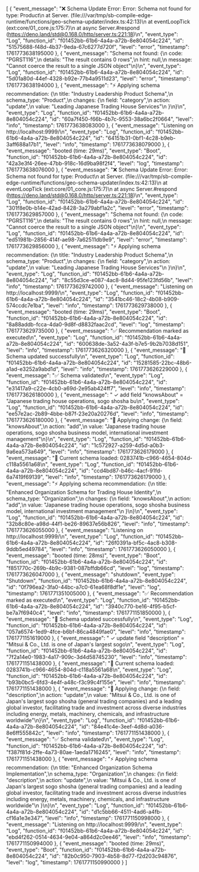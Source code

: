 [
{
"event_message": "❌ Schema Update Error: Error: Schema not found for type: Product\n at Server.<anonymous> (file:///var/tmp/sb-compile-edge-runtime/functions/geo-schema-updater/index.ts:42:13)\n at eventLoopTick (ext:core/01_core.js:175:7)\n at async Server.#respond (https://deno.land/std@0.168.0/http/server.ts:221:18)\n",
"event_type": "Log",
"function_id": "f01452bb-61b6-4a4a-a72b-8e804054c224",
"id": "51575688-f48d-4b37-9eda-67c6277d720f",
"level": "error",
"timestamp": 1761773638195000
},
{
"event_message": "Schema not found: {\n code: \"PGRST116\",\n details: \"The result contains 0 rows\",\n hint: null,\n message: \"Cannot coerce the result to a single JSON object\"\n}\n",
"event_type": "Log",
"function_id": "f01452bb-61b6-4a4a-a72b-8e804054c224",
"id": "5d01a80d-44ef-4328-b92e-77b4a9511d23",
"level": "error",
"timestamp": 1761773638194000
},
{
"event_message": "⚡ Applying schema recommendation: {\n title: \"Industry Leadership Product Schema\",\n schema_type: \"Product\",\n changes: {\n field: \"category\",\n action: \"update\",\n value: \"Leading Japanese Trading House Services\"\n }\n}\n",
"event_type": "Log",
"function_id": "f01452bb-61b6-4a4a-a72b-8e804054c224",
"id": "60a7f450-f66b-4b7c-9553-38a6bc2f0664",
"level": "info",
"timestamp": 1761773638083000
},
{
"event_message": "Listening on http://localhost:9999/\n",
"event_type": "Log",
"function_id": "f01452bb-61b6-4a4a-a72b-8e804054c224",
"id": "64151b31-0bf1-4c28-b9eb-3aff688a17b1",
"level": "info",
"timestamp": 1761773638079000
},
{
"event_message": "booted (time: 29ms)",
"event_type": "Boot",
"function_id": "f01452bb-61b6-4a4a-a72b-8e804054c224",
"id": "42a3e3f4-26ee-47bb-918c-16d9ba98f2f4",
"level": "log",
"timestamp": 1761773638076000
},
{
"event_message": "❌ Schema Update Error: Error: Schema not found for type: Product\n at Server.<anonymous> (file:///var/tmp/sb-compile-edge-runtime/functions/geo-schema-updater/index.ts:42:13)\n at eventLoopTick (ext:core/01_core.js:175:7)\n at async Server.#respond (https://deno.land/std@0.168.0/http/server.ts:221:18)\n",
"event_type": "Log",
"function_id": "f01452bb-61b6-4a4a-a72b-8e804054c224",
"id": "301f8e0b-b14e-42ad-8428-3a279abf1a2c",
"level": "error",
"timestamp": 1761773629857000
},
{
"event_message": "Schema not found: {\n code: \"PGRST116\",\n details: \"The result contains 0 rows\",\n hint: null,\n message: \"Cannot coerce the result to a single JSON object\"\n}\n",
"event_type": "Log",
"function_id": "f01452bb-61b6-4a4a-a72b-8e804054c224",
"id": "ed51981b-2856-414f-ae98-7a62511db9e9",
"level": "error",
"timestamp": 1761773629856000
},
{
"event_message": "⚡ Applying schema recommendation: {\n title: \"Industry Leadership Product Schema\",\n schema_type: \"Product\",\n changes: {\n field: \"category\",\n action: \"update\",\n value: \"Leading Japanese Trading House Services\"\n }\n}\n",
"event_type": "Log",
"function_id": "f01452bb-61b6-4a4a-a72b-8e804054c224",
"id": "8c55d3ce-e087-4ac8-8d44-95fe123fd56b",
"level": "info",
"timestamp": 1761773629742000
},
{
"event_message": "Listening on http://localhost:9999/\n",
"event_type": "Log",
"function_id": "f01452bb-61b6-4a4a-a72b-8e804054c224",
"id": "3541bc46-18c2-4b08-b909-574ccdc7e1ba",
"level": "info",
"timestamp": 1761773629738000
},
{
"event_message": "booted (time: 29ms)",
"event_type": "Boot",
"function_id": "f01452bb-61b6-4a4a-a72b-8e804054c224",
"id": "8a88addb-fcca-4da0-9d8f-d8832faac2cd",
"level": "log",
"timestamp": 1761773629735000
},
{
"event_message": "✅ Recommendation marked as executed\n",
"event_type": "Log",
"function_id": "f01452bb-61b6-4a4a-a72b-8e804054c224",
"id": "600638de-3a52-4a3f-b7e5-9b2b7038d151",
"level": "info",
"timestamp": 1761773626320000
},
{
"event_message": "💾 Schema updated successfully\n",
"event_type": "Log",
"function_id": "f01452bb-61b6-4a4a-a72b-8e804054c224",
"id": "15281585-22bc-48b6-a1ad-e3252a9abd1d",
"level": "info",
"timestamp": 1761773626229000
},
{
"event_message": "✅ Schema validated\n",
"event_type": "Log",
"function_id": "f01452bb-61b6-4a4a-a72b-8e804054c224",
"id": "e31417a9-c22e-4cb0-a69d-2e95ab424ff7",
"level": "info",
"timestamp": 1761773626180000
},
{
"event_message": " ✓ add field \"knowsAbout\" = \"Japanese trading house operations, sogo shosha bu\n",
"event_type": "Log",
"function_id": "f01452bb-61b6-4a4a-a72b-8e804054c224",
"id": "ee57e2ac-2b89-4bbe-b87f-23e20a20276d",
"level": "info",
"timestamp": 1761773626180000
},
{
"event_message": "🔧 Applying change: {\n field: \"knowsAbout\",\n action: \"add\",\n value: \"Japanese trading house operations, sogo shosha business model, international investment management\"\n}\n",
"event_type": "Log",
"function_id": "f01452bb-61b6-4a4a-a72b-8e804054c224",
"id": "1c572927-a259-4d5d-a0b3-9a6ea573a649",
"level": "info",
"timestamp": 1761773626179000
},
{
"event_message": "📄 Current schema loaded: 0283741b-c966-4654-804d-c118a5561a68\n",
"event_type": "Log",
"function_id": "f01452bb-61b6-4a4a-a72b-8e804054c224",
"id": "ccd4bd87-b46c-4acf-91fd-6a7419f69139",
"level": "info",
"timestamp": 1761773626179000
},
{
"event_message": "⚡ Applying schema recommendation: {\n title: \"Enhanced Organization Schema for Trading House Identity\",\n schema_type: \"Organization\",\n changes: {\n field: \"knowsAbout\",\n action: \"add\",\n value: \"Japanese trading house operations, sogo shosha business model, international investment management\"\n }\n}\n",
"event_type": "Log",
"function_id": "f01452bb-61b6-4a4a-a72b-8e804054c224",
"id": "32b8c80e-a98d-44f1-be26-89637e56b826",
"level": "info",
"timestamp": 1761773626055000
},
{
"event_message": "Listening on http://localhost:9999/\n",
"event_type": "Log",
"function_id": "f01452bb-61b6-4a4a-a72b-8e804054c224",
"id": "26f0391a-bf5c-4ac8-b308-9ddb5ed49784",
"level": "info",
"timestamp": 1761773626050000
},
{
"event_message": "booted (time: 28ms)",
"event_type": "Boot",
"function_id": "f01452bb-61b6-4a4a-a72b-8e804054c224",
"id": "f851770c-269b-4b9c-9381-087bffdb66cd",
"level": "log",
"timestamp": 1761773626047000
},
{
"event_message": "shutdown",
"event_type": "Shutdown",
"function_id": "f01452bb-61b6-4a4a-a72b-8e804054c224",
"id": "0f796ea2-3fa0-44bc-a7c0-61ea68f8df1e",
"level": "log",
"timestamp": 1761771351005000
},
{
"event_message": "✅ Recommendation marked as executed\n",
"event_type": "Log",
"function_id": "f01452bb-61b6-4a4a-a72b-8e804054c224",
"id": "3940c770-be16-4f95-b5cf-be7a7f6940c4",
"level": "info",
"timestamp": 1761771151850000
},
{
"event_message": "💾 Schema updated successfully\n",
"event_type": "Log",
"function_id": "f01452bb-61b6-4a4a-a72b-8e804054c224",
"id": "057a6574-1ed9-4fce-b6bf-86ca4849fae0",
"level": "info",
"timestamp": 1761771151619000
},
{
"event_message": " ✓ update field \"description\" = \"Mitsui & Co., Ltd. is one of Japan's largest sogo\n",
"event_type": "Log",
"function_id": "f01452bb-61b6-4a4a-a72b-8e804054c224",
"id": "7f2a14e0-1983-4a17-909c-3d4d58745230",
"level": "info",
"timestamp": 1761771151438000
},
{
"event_message": "📄 Current schema loaded: 0283741b-c966-4654-804d-c118a5561a68\n",
"event_type": "Log",
"function_id": "f01452bb-61b6-4a4a-a72b-8e804054c224",
"id": "b93b0bc5-6fd3-4e4f-a48c-f3c99c4f155e",
"level": "info",
"timestamp": 1761771151438000
},
{
"event_message": "🔧 Applying change: {\n field: \"description\",\n action: \"update\",\n value: \"Mitsui & Co., Ltd. is one of Japan's largest sogo shosha (general trading companies) and a leading global investor, facilitating trade and investment across diverse industries including energy, metals, machinery, chemicals, and infrastructure worldwide\"\n}\n",
"event_type": "Log",
"function_id": "f01452bb-61b6-4a4a-a72b-8e804054c224",
"id": "84e41c4e-3eef-4d8d-a036-8e6ff555842c",
"level": "info",
"timestamp": 1761771151438000
},
{
"event_message": "✅ Schema validated\n",
"event_type": "Log",
"function_id": "f01452bb-61b6-4a4a-a72b-8e804054c224",
"id": "f387f81d-2ffe-4a73-80ae-1aeda1716245",
"level": "info",
"timestamp": 1761771151438000
},
{
"event_message": "⚡ Applying schema recommendation: {\n title: \"Enhanced Organization Schema Implementation\",\n schema_type: \"Organization\",\n changes: {\n field: \"description\",\n action: \"update\",\n value: \"Mitsui & Co., Ltd. is one of Japan's largest sogo shosha (general trading companies) and a leading global investor, facilitating trade and investment across diverse industries including energy, metals, machinery, chemicals, and infrastructure worldwide\"\n }\n}\n",
"event_type": "Log",
"function_id": "f01452bb-61b6-4a4a-a72b-8e804054c224",
"id": "d1c5bb66-4511-4ad6-a4fb-cf16a1e3e347",
"level": "info",
"timestamp": 1761771150998000
},
{
"event_message": "Listening on http://localhost:9999/\n",
"event_type": "Log",
"function_id": "f01452bb-61b6-4a4a-a72b-8e804054c224",
"id": "ebd4f262-0514-4634-9e04-a864d2c0ee46",
"level": "info",
"timestamp": 1761771150994000
},
{
"event_message": "booted (time: 29ms)",
"event_type": "Boot",
"function_id": "f01452bb-61b6-4a4a-a72b-8e804054c224",
"id": "82b0c950-7903-4b58-8d77-f2d203c94876",
"level": "log",
"timestamp": 1761771150990000
}
]
